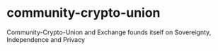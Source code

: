 # community-crypto-union
Community-Crypto-Union and Exchange founds itself on Sovereignty, Independence and Privacy
